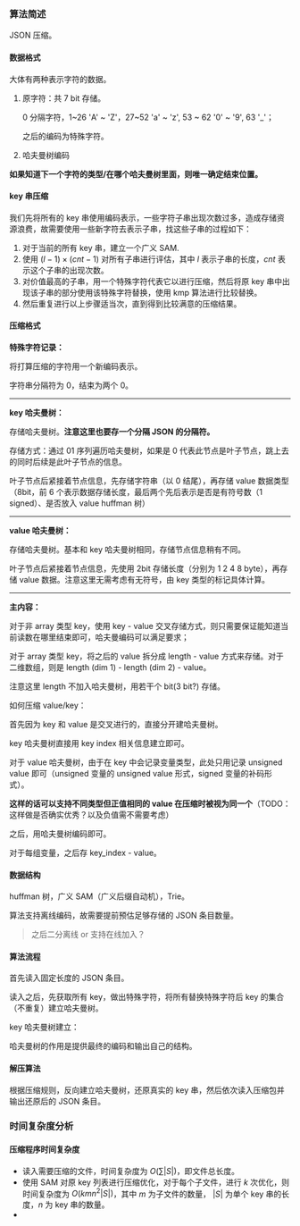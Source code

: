 ### 算法简述

JSON 压缩。

#### 数据格式

大体有两种表示字符的数据。

1. 原字符：共 7 bit 存储。

    0 分隔字符，1~26 'A' ~ 'Z'，27~52 'a' ~ 'z', 53 ~ 62 '0' ~ '9', 63 '_'；

    之后的编码为特殊字符。

2. 哈夫曼树编码

**如果知道下一个字符的类型/在哪个哈夫曼树里面，则唯一确定结束位置。**

#### key 串压缩

我们先将所有的 key 串使用编码表示，一些字符子串出现次数过多，造成存储资源浪费，故需要使用一些新字符去表示子串，找这些子串的过程如下：

1. 对于当前的所有 key 串，建立一个广义 SAM.
2. 使用 $(l-1)\times (cnt-1)$ 对所有子串进行评估，其中 $l$ 表示子串的长度，$cnt$ 表示这个子串的出现次数。
3. 对价值最高的子串，用一个特殊字符代表它以进行压缩，然后将原 key 串中出现该子串的部分使用该特殊字符替换，使用 kmp 算法进行比较替换。
4. 然后重复进行以上步骤适当次，直到得到比较满意的压缩结果。

#### 压缩格式

**特殊字符记录：**

将打算压缩的字符用一个新编码表示。

字符串分隔符为 0，结束为两个 0。

---

**key 哈夫曼树：**

存储哈夫曼树。**注意这里也要存一个分隔 JSON 的分隔符。**

存储方式：通过 01 序列遍历哈夫曼树，如果是 0 代表此节点是叶子节点，跳上去的同时后续是此叶子节点的信息。

叶子节点后紧接着节点信息，先存储字符串（以 0 结尾），再存储 value 数据类型（8bit，前 6 个表示数据存储长度，最后两个先后表示是否是有符号数（1 signed）、是否放入 value huffman 树）

---

**value 哈夫曼树：**

存储哈夫曼树。基本和 key 哈夫曼树相同，存储节点信息稍有不同。

叶子节点后紧接着节点信息，先使用 2bit 存储长度（分别为 1 2 4 8 byte），再存储 value 数据。注意这里无需考虑有无符号，由 key 类型的标记具体计算。

---

**主内容：**

对于非 array 类型 key，使用 key - value 交叉存储方式，则只需要保证能知道当前读数在哪里结束即可，哈夫曼编码可以满足要求；

对于 array 类型 key，将之后的 value 拆分成 length - value 方式来存储。对于二维数组，则是 length (dim 1) - length (dim 2) - value。

注意这里 length 不加入哈夫曼树，用若干个 bit(3 bit?) 存储。

如何压缩 value/key：

首先因为 key 和 value 是交叉进行的，直接分开建哈夫曼树。

key 哈夫曼树直接用 key index 相关信息建立即可。 

对于 value 哈夫曼树，由于在 key 中会记录变量类型，此处只用记录 unsigned value 即可（unsigned 变量的 unsigned value 形式，signed 变量的补码形式）。

**这样的话可以支持不同类型但正值相同的 value 在压缩时被视为同一个**（TODO：这样做是否确实优秀？以及负值需不需要考虑）

之后，用哈夫曼树编码即可。

对于每组变量，之后存 key_index - value。

#### 数据结构

huffman 树，广义 SAM（广义后缀自动机），Trie。

算法支持离线编码，故需要提前预估足够存储的 JSON 条目数量。

> 之后二分离线 or 支持在线加入？

#### 算法流程

首先读入固定长度的 JSON 条目。

读入之后，先获取所有 key，做出特殊字符，将所有替换特殊字符后 key 的集合（不重复）建立哈夫曼树。

key 哈夫曼树建立：

哈夫曼树的作用是提供最终的编码和输出自己的结构。

#### 解压算法

根据压缩规则，反向建立哈夫曼树，还原真实的 key 串，然后依次读入压缩包并输出还原后的 JSON 条目。

### 时间复杂度分析

#### 压缩程序时间复杂度

- 读入需要压缩的文件，时间复杂度为 $O(\sum |S|)$，即文件总长度。
- 使用 SAM 对原 key 列表进行压缩优化，对于每个子文件，进行 $k$ 次优化，则时间复杂度为 $O(km n^2 |S|)$，其中 $m$ 为子文件的数量， $|S|$ 为单个 key 串的长度，$n$ 为 key 串的数量。
- 
